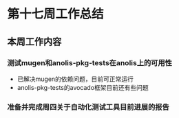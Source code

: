 # 第十七周工作总结  

## 本周工作内容  
### 测试mugen和anolis-pkg-tests在anolis上的可用性  
- 已解决mugen的依赖问题，目前可正常运行  
- anolis-pkg-tests的avocado框架目前还有些问题  
### 准备并完成周四关于自动化测试工具目前进展的报告  
